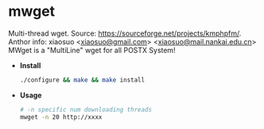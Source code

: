 # mwget
Multi-thread wget. Source: https://sourceforge.net/projects/kmphpfm/. Anthor info: xiaosuo &lt;xiaosuo@gmail.com> &lt;xiaosuo@mail.nankai.edu.cn>
MWget is a "MultiLine" wget for all POSTX System!
- **Install**
  ```sh
  ./configure && make && make install
  ```
- **Usage**
  ```sh
  # -n specific num downloading threads
  mwget -n 20 http://xxxx
  ```
